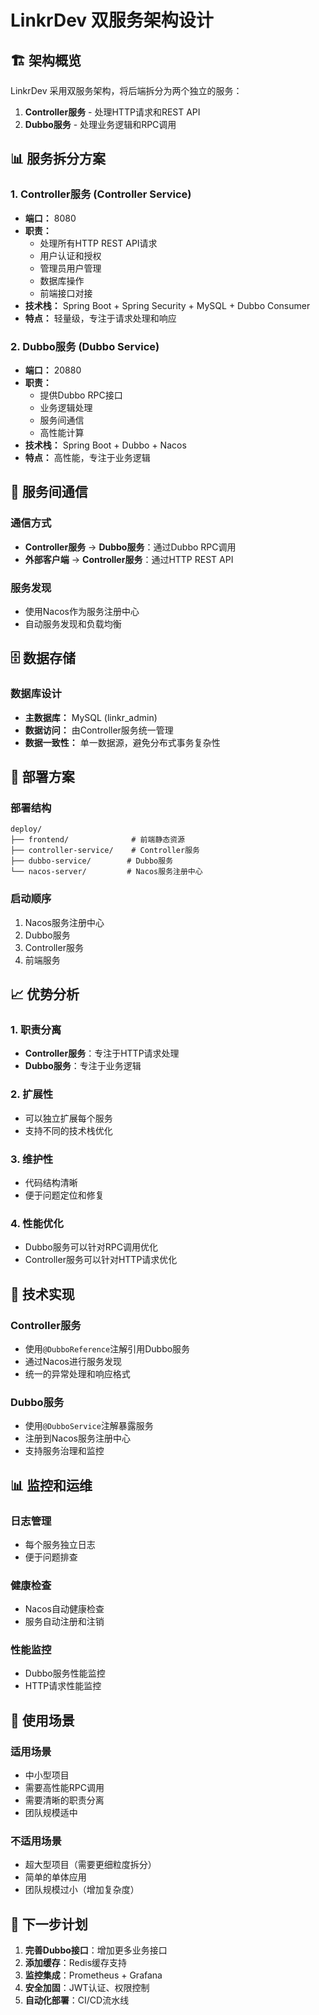 # LinkrDev 双服务架构设计

## 🏗️ 架构概览

LinkrDev 采用双服务架构，将后端拆分为两个独立的服务：
1. **Controller服务** - 处理HTTP请求和REST API
2. **Dubbo服务** - 处理业务逻辑和RPC调用

## 📊 服务拆分方案

### 1. Controller服务 (Controller Service)
- **端口：** 8080
- **职责：**
  - 处理所有HTTP REST API请求
  - 用户认证和授权
  - 管理员用户管理
  - 数据库操作
  - 前端接口对接
- **技术栈：** Spring Boot + Spring Security + MySQL + Dubbo Consumer
- **特点：** 轻量级，专注于请求处理和响应

### 2. Dubbo服务 (Dubbo Service)
- **端口：** 20880
- **职责：**
  - 提供Dubbo RPC接口
  - 业务逻辑处理
  - 服务间通信
  - 高性能计算
- **技术栈：** Spring Boot + Dubbo + Nacos
- **特点：** 高性能，专注于业务逻辑

## 🔄 服务间通信

### 通信方式
- **Controller服务** → **Dubbo服务**：通过Dubbo RPC调用
- **外部客户端** → **Controller服务**：通过HTTP REST API

### 服务发现
- 使用Nacos作为服务注册中心
- 自动服务发现和负载均衡

## 🗄️ 数据存储

### 数据库设计
- **主数据库：** MySQL (linkr_admin)
- **数据访问：** 由Controller服务统一管理
- **数据一致性：** 单一数据源，避免分布式事务复杂性

## 🚀 部署方案

### 部署结构
```
deploy/
├── frontend/              # 前端静态资源
├── controller-service/    # Controller服务
├── dubbo-service/        # Dubbo服务
└── nacos-server/         # Nacos服务注册中心
```

### 启动顺序
1. Nacos服务注册中心
2. Dubbo服务
3. Controller服务
4. 前端服务

## 📈 优势分析

### 1. 职责分离
- **Controller服务**：专注于HTTP请求处理
- **Dubbo服务**：专注于业务逻辑

### 2. 扩展性
- 可以独立扩展每个服务
- 支持不同的技术栈优化

### 3. 维护性
- 代码结构清晰
- 便于问题定位和修复

### 4. 性能优化
- Dubbo服务可以针对RPC调用优化
- Controller服务可以针对HTTP请求优化

## 🔧 技术实现

### Controller服务
- 使用`@DubboReference`注解引用Dubbo服务
- 通过Nacos进行服务发现
- 统一的异常处理和响应格式

### Dubbo服务
- 使用`@DubboService`注解暴露服务
- 注册到Nacos服务注册中心
- 支持服务治理和监控

## 📊 监控和运维

### 日志管理
- 每个服务独立日志
- 便于问题排查

### 健康检查
- Nacos自动健康检查
- 服务自动注册和注销

### 性能监控
- Dubbo服务性能监控
- HTTP请求性能监控

## 🎯 使用场景

### 适用场景
- 中小型项目
- 需要高性能RPC调用
- 需要清晰的职责分离
- 团队规模适中

### 不适用场景
- 超大型项目（需要更细粒度拆分）
- 简单的单体应用
- 团队规模过小（增加复杂度）

## 🔧 下一步计划

1. **完善Dubbo接口**：增加更多业务接口
2. **添加缓存**：Redis缓存支持
3. **监控集成**：Prometheus + Grafana
4. **安全加固**：JWT认证、权限控制
5. **自动化部署**：CI/CD流水线
